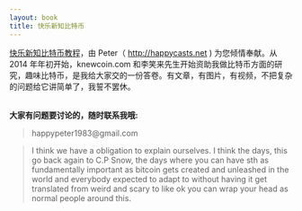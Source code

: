 ```yaml
---
layout: book
title: 快乐新知比特币
---
```


<a href="/bitcoin_basics/book">快乐新知比特币教程</a>，由 Peter（ <http://happycasts.net> ) 为您倾情奉献。从 2014 年年初开始，knewcoin.com 和李笑来先生开始资助我做比特币方面的研究，趣味比特币，是我给大家交的一份答卷。有文章，有图片，有视频，不把复杂的问题给它讲简单了，我誓不罢休。


<p><br /><b>大家有问题要讨论的，随时联系我哦:</b></p>

<blockquote>
<p>
happypeter1983@gmail.com
</p>
</blockquote>

>I think we have a obligation to explain ourselves. I think the days, this go
>back again to C.P Snow, the days where you can have sth as fundamentally
>important as bitcoin gets created and unleashed in the world and everybody
>expected to adapt to without having it get translated from weird and scary to
>like ok you can wrap your head as normal people around this. 





